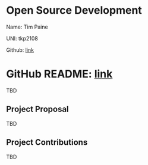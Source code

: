 # Open Source Development

Name: Tim Paine

UNI: tkp2108

Github: [link](https://github.com/timkpaine)


GitHub README: [link](https://github.com/timkpaine/timkpaine/blob/main/README.md)
=======
TBD


## Project Proposal
TBD

## Project Contributions
TBD
